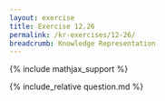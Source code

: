 ```yaml
---
layout: exercise
title: Exercise 12.26
permalink: /kr-exercises/12-26/
breadcrumb: Knowledge Representation
---
```


{% include mathjax_support %}

<div><i class="arrow-up loader" data-chapter="kr-exercises" data-exercise="ex_26" data-rating="0"></i></div>
{% include_relative question.md %}
